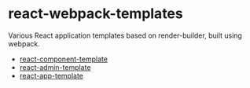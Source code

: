 # react-webpack-templates

Various React application templates based on render-builder, built using webpack.

- [react-component-template](./packages/react-component-template/)
- [react-admin-template](./packages/react-admin-template/)
- [react-app-template](./packages/react-app-template/)
